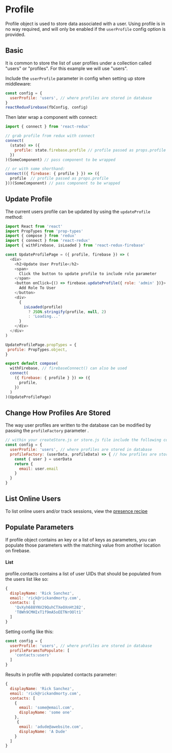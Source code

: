 # Profile

Profile object is used to store data associated with a user. Using profile is in no way required, and will only be enabled if the `userProfile` config option is provided.

## Basic
It is common to store the list of user profiles under a collection called "users" or "profiles". For this example we will use "users".

Include the `userProfile` parameter in config when setting up store middleware:

```js
const config = {
  userProfile: 'users', // where profiles are stored in database
}
reactReduxFirebase(fbConfig, config)
```

Then later wrap a component with connect:

```js
import { connect } from 'react-redux'

// grab profile from redux with connect
connect(
  (state) => ({
    profile: state.firebase.profile // profile passed as props.profile
  })
)(SomeComponent) // pass component to be wrapped

// or with some shorthand:
connect(({ firebase: { profile } }) => ({
  profile  // profile passed as props.profile
}))(SomeComponent) // pass component to be wrapped
```

## Update Profile

The current users profile can be updated by using the `updateProfile` method:

```js
import React from 'react'
import PropTypes from 'prop-types'
import { compose } from 'redux'
import { connect } from 'react-redux'
import { withFirebase, isLoaded } from 'react-redux-firebase'

const UpdateProfilePage = ({ profile, firebase }) => (
  <div>
    <h2>Update User Profile</h2>
    <span>
      Click the button to update profile to include role parameter
    </span>
    <button onClick={() => firebase.updateProfile({ role: 'admin' })}>
      Add Role To User
    </button>
    <div>
      {
        isLoaded(profile)
          ? JSON.stringify(profile, null, 2)
          : 'Loading...'
      }
    </div>
  </div>
)

UpdateProfilePage.propTypes = {
 profile: PropTypes.object,
}

export default compose(
  withFirebase, // firebaseConnect() can also be used
  connect(
    ({ firebase: { profile } }) => ({
      profile,
    })
  )
)(UpdateProfilePage)
```

## Change How Profiles Are Stored
The way user profiles are written to the database can be modified by passing the `profileFactory` parameter .

```js
// within your createStore.js or store.js file include the following config
const config = {
  userProfile: 'users', // where profiles are stored in database
  profileFactory: (userData, profileData) => { // how profiles are stored in database
    const { user } = userData
    return {
      email: user.email
    }
  }
}
```

## List Online Users

To list online users and/or track sessions, view the [presence recipe](/docs/recipes/auth.md#presence)

## Populate Parameters
If profile object contains an key or a list of keys as parameters, you can populate those parameters with the matching value from another location on firebase.

#### List
profile.contacts contains a list of user UIDs that should be populated from the users list like so:
```js
{
  displayName: 'Rick Sanchez',
  email: 'rick@rickandmorty.com',
  contacts: [
    'QvXyh688YNV29QuhCTXeOXnHt282',
    'T8Wh9CMHIxT1f9mA5oEETNrOOlt1'
  ]
}
```

Setting config like this:

```js
const config = {
  userProfile: 'users', // where profiles are stored in database
  profileParamsToPopulate: [
    'contacts:users'
  ]
}
```

Results in profile with populated contacts parameter:

```js
{
  displayName: 'Rick Sanchez',
  email: 'rick@rickandmorty.com',
  contacts: [
    {
      email: 'some@email.com',
      displayName: 'some one'
    },
     {
      email: 'adude@awebsite.com',
      displayName: 'A Dude'
    }
  ]
}
```
